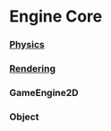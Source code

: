 # Engine Core

### [Physics](./EngineCore/Physics.md)

### [Rendering](./EngineCore/Rendering.md)

### GameEngine2D

### Object
